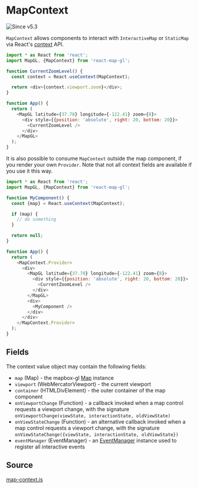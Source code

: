 # MapContext

![Since v5.3](https://img.shields.io/badge/since-v5.3-green)

`MapContext` allows components to interact with `InteractiveMap` or `StaticMap` via React's [context](https://reactjs.org/docs/context.html) API.

```js
import * as React from 'react';
import MapGL, {MapContext} from 'react-map-gl';

function CurrentZoomLevel() {
  const context = React.useContext(MapContext);

  return <div>{context.viewport.zoom}</div>;
}

function App() {
  return (
    <MapGL latitude={37.78} longitude={-122.41} zoom={8}>
      <div style={{position: 'absolute', right: 20, bottom: 20}}>
        <CurrentZoomLevel />
      </div>
    </MapGL>
  );
}
```

It is also possible to consume `MapContext` outside the map component, if you render your own `Provider`. Note that not all context fields are available if you use it this way.

```js
import * as React from 'react';
import MapGL, {MapContext} from 'react-map-gl';

function MyComponent() {
  const {map} = React.useContext(MapContext);

  if (map) {
    // do something
  }

  return null;
}

function App() {
  return (
    <MapContext.Provider>
      <div>
        <MapGL latitude={37.78} longitude={-122.41} zoom={8}>
          <div style={{position: 'absolute', right: 20, bottom: 20}}>
            <CurrentZoomLevel />
          </div>
        </MapGL>
        <div>
          <MyComponent />
        </div>
      </div>
    </MapContext.Provider>
  );
}
```

## Fields

The context value object may contain the following fields:

- `map` (Map) - the mapbox-gl [Map]((https://www.mapbox.com/mapbox-gl-js/api/#map)) instance
- `viewport` (WebMercatorViewport) - the current viewport
- `container` (HTMLDivElement) - the outer container of the map component
- `onViewportChange` (Function) - a callback invoked when a map control requests a viewport change, with the signature `onViewportChange(viewState, interactionState, oldViewState)`
- `onViewStateChange` (Function) - an alternative callback invoked when a map control requests a viewport change, with the signature `onViewStateChange({viewState, interactionState, oldViewState})`
- `eventManager` (EventManager) - an [EventManager](https://uber-web.github.io/mjolnir.js/docs/api-reference/event-manager) instance used to register all interactive events


## Source

[map-context.js](https://github.com/visgl/react-map-gl/tree/5.3-release/src/components/map-context.js)

